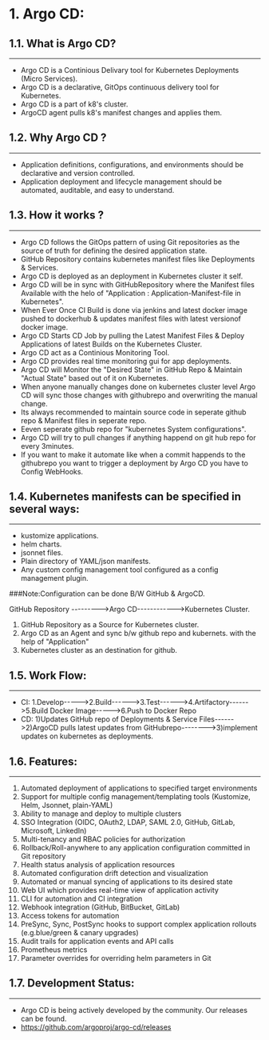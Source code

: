 
# 1. Argo CD:


## 1.1. What is Argo CD?
---------------------------
+ Argo CD is a Continious Delivary tool for Kubernetes Deployments (Micro Services).
+ Argo CD is a declarative, GitOps continuous delivery tool for Kubernetes.
+ Argo CD is a part of k8's cluster.
+ ArgoCD agent pulls k8's manifest changes and applies them.



## 1.2. Why Argo CD ?
----------------------
+ Application definitions, configurations, and environments should be declarative and version controlled. 
+ Application deployment and lifecycle management should be automated, auditable, and easy to understand.



## 1.3. How it works ? 
-------------------------
+	Argo CD follows the GitOps pattern of using Git repositories as the source of truth for defining the desired application state. 
+	GitHub Repository contains kubernetes manifest files like Deployments & Services.
+	Argo CD is deployed as an deployment in Kubernetes cluster it self.
+	Argo CD will be in sync with GitHubRepository where the Manifest files Available  with the helo of  "Application :  Application-Manifest-file in Kubernetes".
+	When Ever Once CI Build is done via jenkins and latest docker image pushed to dockerhub & updates manifest files  with latest versionof docker image.
+	Argo CD Starts CD Job by pulling the Latest Manifest Files & Deploy Applications of latest Builds on the Kubernetes Cluster.
+	Argo CD act as a Continious Monitoring Tool.
+	Argo CD provides real time monitoring gui for app deployments.
+	Argo CD will Monitor the "Desired State" in GitHub Repo & Maintain "Actual State" based out of it on Kubernetes.
+	When anyone manually changes done on kubernetes cluster level Argo CD will sync those changes with githubrepo and overwriting the manual change.
+	Its always recommended to maintain source code in seperate github repo &  Manifest files in seperate repo.
+	Eeven seperate github repo for "kubernetes System configurations".
+	Argo CD will try to pull changes if anything happend on git hub repo for every 3minutes.
+	If you want to make it automate like when a commit happends to the githubrepo you want to trigger a deployment by Argo CD you have to Config WebHooks.


## 1.4. Kubernetes manifests can be specified in several ways:
-----------------------------------------------------------
- kustomize applications.
- helm charts.
- jsonnet files.
- Plain directory of YAML/json manifests.
- Any custom config management tool configured as a config management plugin.


###Note:Configuration can be done B/W  GitHub  &  ArgoCD.

GitHub Repository --------->Argo CD------------>Kubernetes Cluster.

1. GitHub Repository as a Source for Kubernetes cluster.
2. Argo CD as an Agent and sync b/w github repo and kubernets.   with the help of "Application"
3. Kubernetes cluster as an destination for github.


## 1.5. Work Flow:
--------------------

+ CI:  1.Develop----->2.Build------>3.Test------>4.Artifactory------>5.Build Docker Image----->6.Push to Docker Repo
+ CD:  1)Updates GitHub repo of Deployments & Service Files------>2)ArgoCD pulls latest updates from GitHubrepo-------->3)implement updates on kubernetes as deployments.



## 1.6. Features:
---------------------
1. Automated deployment of applications to specified target environments
2. Support for multiple config management/templating tools (Kustomize, Helm, Jsonnet, plain-YAML)
3. Ability to manage and deploy to multiple clusters
4. SSO Integration (OIDC, OAuth2, LDAP, SAML 2.0, GitHub, GitLab, Microsoft, LinkedIn)
5. Multi-tenancy and RBAC policies for authorization
6. Rollback/Roll-anywhere to any application configuration committed in Git repository
7. Health status analysis of application resources
8. Automated configuration drift detection and visualization
9. Automated or manual syncing of applications to its desired state
10. Web UI which provides real-time view of application activity
11. CLI for automation and CI integration
12. Webhook integration (GitHub, BitBucket, GitLab)
13. Access tokens for automation
14. PreSync, Sync, PostSync hooks to support complex application rollouts (e.g.blue/green & canary upgrades)
15. Audit trails for application events and API calls
16. Prometheus metrics
17. Parameter overrides for overriding helm parameters in Git


## 1.7. Development Status:
------------------------
+ Argo CD is being actively developed by the community. Our releases can be found.
+ https://github.com/argoproj/argo-cd/releases



